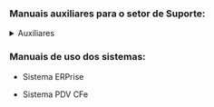 ### Manuais auxiliares para o setor de Suporte:
<details>
<summary>Auxiliares</summary>

[Manual de instalação e configuração do sistema RustDesk](https://github.com/DinizSoft/Suporte/blob/main/Manuais/Auxiliares/Manual%20de%20instala%C3%A7%C3%A3o%20e%20configura%C3%A7%C3%A3o%20do%20sistema%20RustDesk.pdf)

</details>

### Manuais de uso dos sistemas:

- Sistema ERPrise

- Sistema PDV CFe

